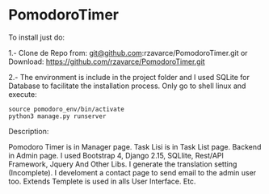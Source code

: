 # PomodoroTimer
To install just do:

1.- Clone de Repo from: 
	git@github.com:rzavarce/PomodoroTimer.git
or Download:
	https://github.com/rzavarce/PomodoroTimer.git


2.- The environment is include in the project folder and I used SQLite for Database to facilitate the installation process. Only go to shell linux and execute:

	source pomodoro_env/bin/activate 
	python3 manage.py runserver


Description:

Pomodoro Timer is in Manager page.
Task Lisi is in Task List page.
Backend in Admin page.
I used Bootstrap 4, Django 2.15, SQLlite, Rest/API Framework, Jquery And Other Libs.
I generate the translation setting (Incomplete).
I develoment a contact page to send email to the admin user too.
Extends Templete is used in alls User Interface.
Etc.

